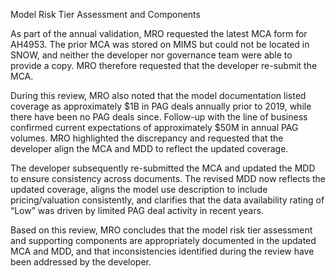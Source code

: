 Model Risk Tier Assessment and Components

As part of the annual validation, MRO requested the latest MCA form for AH4953. The prior MCA was stored on MIMS but could not be located in SNOW, and neither the developer nor governance team were able to provide a copy. MRO therefore requested that the developer re-submit the MCA.

During this review, MRO also noted that the model documentation listed coverage as approximately $1B in PAG deals annually prior to 2019, while there have been no PAG deals since. Follow-up with the line of business confirmed current expectations of approximately $50M in annual PAG volumes. MRO highlighted the discrepancy and requested that the developer align the MCA and MDD to reflect the updated coverage.

The developer subsequently re-submitted the MCA and updated the MDD to ensure consistency across documents. The revised MDD now reflects the updated coverage, aligns the model use description to include pricing/valuation consistently, and clarifies that the data availability rating of “Low” was driven by limited PAG deal activity in recent years.

Based on this review, MRO concludes that the model risk tier assessment and supporting components are appropriately documented in the updated MCA and MDD, and that inconsistencies identified during the review have been addressed by the developer.
